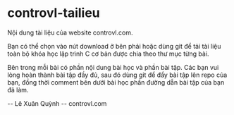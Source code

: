 # controvl-tailieu
Nội dung tài liệu của website controvl.com.

Bạn có thể chọn vào nút download ở bên phải hoặc dùng git để tải tài liệu toàn bộ khóa học lập trình C cơ bản được chia theo thư mục từng bài.

Bên trong mỗi bài có phần nội dung bài học và phần bài tập. Các bạn vui lòng hoàn thành bài tập đầy đủ, sau đó dùng git để đẩy bài tập lên repo của bạn, đồng thời comment bên dưới bài học phần đường dẫn bài tập của bạn đã làm.

-- Lê Xuân Quỳnh --
controvl.com


